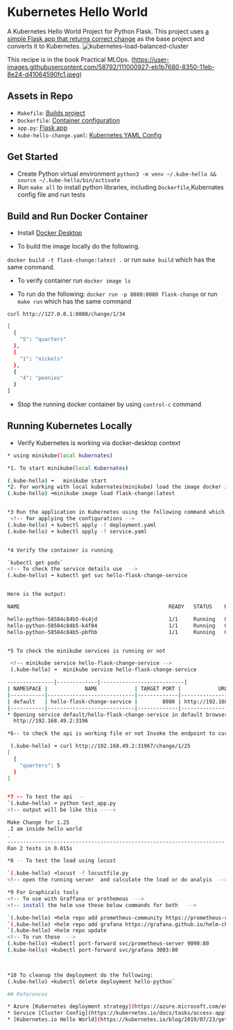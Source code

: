# Kubernetes Hello World
A Kubernetes Hello World Project for Python Flask.  This project uses [a simple Flask app that returns correct change](https://github.com/noahgift/flask-change-microservice) as the base project and converts it to Kubernetes.
![kubernetes-load-balanced-cluster](https://user-images.githubusercontent.com/58792/111511557-3f45a280-8725-11eb-8e4a-5f5ef787796d.png)

This recipe is in the book Practical MLOps.
(https://user-images.githubusercontent.com/58792/111000927-eb1b7680-8350-11eb-8e24-d41064590fc1.jpeg)


## Assets in Repo

* `Makefile`:  [Builds project](https://github.com/noahgift/kubernetes-hello-world-python-flask/blob/main/Makefile)
* `Dockerfile`:  [Container configuration](https://github.com/noahgift/kubernetes-hello-world-python-flask/blob/main/Dockerfile)
* `app.py`:  [Flask app](https://github.com/noahgift/kubernetes-hello-world-python-flask/blob/main/app.py)
* `kube-hello-change.yaml`: [Kubernetes YAML Config](https://github.com/noahgift/kubernetes-hello-world-python-flask/blob/main/kube-hello-change.yaml)

## Get Started

* Create Python virtual environment `python3 -m venv ~/.kube-hello && source ~/.kube-hello/bin/activate`
* Run `make all` to install python libraries, including `Dockerfile`,Kubernates config file and run tests

## Build and Run Docker Container

* Install [Docker Desktop](https://www.docker.com/products/docker-desktop)

* To build the image locally do the following.

`docker build -t flask-change:latest .` or run `make build` which has the same command.

* To verify container run `docker image ls`

* To run do the following:  `docker run -p 8080:8080 flask-change` or run `make run` which has the same command


`curl http://127.0.0.1:8080/change/1/34`

```bash
[
  {
    "5": "quarters"
  }, 
  {
    "1": "nickels"
  }, 
  {
    "4": "pennies"
  }
]
```

* Stop the running docker container by using `control-c` command

## Running Kubernetes Locally

* Verify Kubernetes is working via docker-desktop context

```bash
* using minikube(local kubernates)

*1. To start minikube(local Kubernates)

(.kube-hello) ➜   minikube start
*2. For working with local kubernates(minikube) load the image docker image 
(.kube-hello) ➜minikube image load flask-change:latest


*3 Run the application in Kubernetes using the following command which tells Kubernetes to setup the different services .
 <!-- for applying the configurations -->
(.kube-hello) ➜ kubectl apply -f deployment.yaml
(.kube-hello) ➜ kubectl apply -f service.yaml


*4 Verify the container is running

`kubectl get pods`
<!-- To check the service details use  -->
(.kube-hello) ➜ kubectl get svc hello-flask-change-service


Here is the output:

NAME                                                READY   STATUS    RESTARTS   AGE

hello-python-58584c84b5-6s4jd                       1/1     Running   0          52m
hello-python-58584c84b5-k4f84                       1/1     Running   0          52m
hello-python-58584c84b5-pbfhb                       1/1     Running   0          52m


*5 To check the minikube services is running or not 

 <!-- minikube service hello-flask-change-service -->
 (.kube-hello) ➜  minikube service hello-flask-change-service

---------------|-------------|---------------------------|
| NAMESPACE |            NAME            | TARGET PORT |            URL            |
|-----------|----------------------------|-------------|---------------------------|
| default   | hello-flask-change-service |        8080 | http://192.168.49.2:31967 |
|-----------|----------------------------|-------------|---------------------------|
* Opening service default/hello-flask-change-service in default browser...
  http://192.168.49.2:3196

*6-- to check the api is working file or not Invoke the endpoint to curl it: 

 (.kube-hello) ➜ curl http://192.168.49.2:31967/change/1/25
[
  {
    "quarters": 5
  }
]


*7 -- To test the api  --
`(.kube-hello) ➜ python test_app.py
<!-- output will be like this ---->

Make Change for 1.25
.I am inside hello world
.
----------------------------------------------------------------------
Ran 2 tests in 0.015s

*8 -- To test the load using locust 

`(.kube-hello) ➜locust -f locustfile.py
<!-- open the running server  and calculate the load or do analyis  -->

*9 For Graphicals tools 
<!-- To use with Graffana or prothemous  -->
<!-- install the helm use these below commands for both   -->

`(.kube-hello) ➜helm repo add prometheus-community https://prometheus-community.github.io/helm-charts
`(.kube-hello) ➜helm repo add grafana https://grafana.github.io/helm-charts
`(.kube-hello) ➜helm repo update
<!-- To run these  -->
(.kube-hello) ➜kubectl port-forward svc/prometheus-server 9090:80
(.kube-hello) ➜kubectl port-forward svc/grafana 3003:80 
  


*10 To cleanup the deployment do the following: 
(.kube-hello) ➜kubectl delete deployment hello-python`

## References

* Azure [Kubernetes deployment strategy](https://azure.microsoft.com/en-us/overview/kubernetes-deployment-strategy/)
* Service [Cluster Config](https://kubernetes.io/docs/tasks/access-application-cluster/service-access-application-cluster/) YAML file
* [Kubernetes.io Hello World](https://kubernetes.io/blog/2019/07/23/get-started-with-kubernetes-using-python/)
